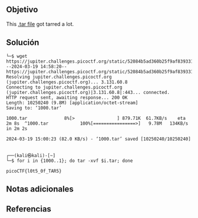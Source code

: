 ## Objetivo
This [.tar file](https://jupiter.challenges.picoctf.org/static/52084b5ad360b25f9af83933114324e0/1000.tar) got tarred a lot.
## Solución
```
└─$ wget https://jupiter.challenges.picoctf.org/static/52084b5ad360b25f9af83933114324e0/1000.tar    
--2024-03-19 14:58:20--  https://jupiter.challenges.picoctf.org/static/52084b5ad360b25f9af83933114324e0/1000.tar
Resolving jupiter.challenges.picoctf.org (jupiter.challenges.picoctf.org)... 3.131.60.8
Connecting to jupiter.challenges.picoctf.org (jupiter.challenges.picoctf.org)|3.131.60.8|:443... connected.
HTTP request sent, awaiting response... 200 OK
Length: 10250240 (9.8M) [application/octet-stream]
Saving to: ‘1000.tar’

1000.tar              8%[>                ] 879.71K  61.7KB/s    eta 2m 8s  ^1000.tar            100%[================>]   9.78M   134KB/s    in 2m 2s   

2024-03-19 15:00:23 (82.0 KB/s) - ‘1000.tar’ saved [10250240/10250240]

                                                                             
┌──(kali㉿kali)-[~]
└─$ for i in {1000..1}; do tar -xvf $i.tar; done

picoCTF{l0t5_0f_TAR5}
```
## Notas adicionales

## Referencias
